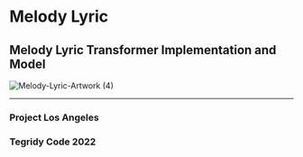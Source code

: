 # Melody Lyric
## Melody Lyric Transformer Implementation and Model

![Melody-Lyric-Artwork (4)](https://user-images.githubusercontent.com/56325539/209873469-753497b5-f573-4eee-a150-abd17540e878.png)

***

### Project Los Angeles
### Tegridy Code 2022
